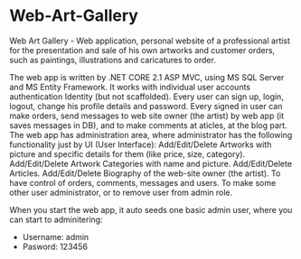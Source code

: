 # Web-Art-Gallery
Web Art Gallery - Web application, personal website of a professional artist for the presentation and sale of his own artworks and customer orders, such as paintings, illustrations and caricatures to order.

The web app is written by .NET CORE 2.1 ASP MVC, using MS SQL Server and MS Entity Framework.
It works with individual user accounts authentication Identity (but not scaffolded).
Every user can sign up, login, logout, change his profile details and password.
Every signed in user can make orders, send messages to web site owner (the artist) by web app (it saves messages in DB), and to make comments at aticles, at the blog part.
The web app has administration area, where administrator has the following functionality just by UI (User Interface):
Add/Edit/Delete Artworks with picture and specific details for them (like price, size, category).
Add/Edit/Delete Artwork Categories with name and picture.
Add/Edit/Delete Articles.
Add/Edit/Delete Biography of the web-site owner (the artist).
To have control of orders, comments, messages and users.
To make some other user administrator, or to remove user from admin role.

When you start the web app, it auto seeds one basic admin user, where you can start to adminitering:
- Username: admin
- Pasword: 123456

